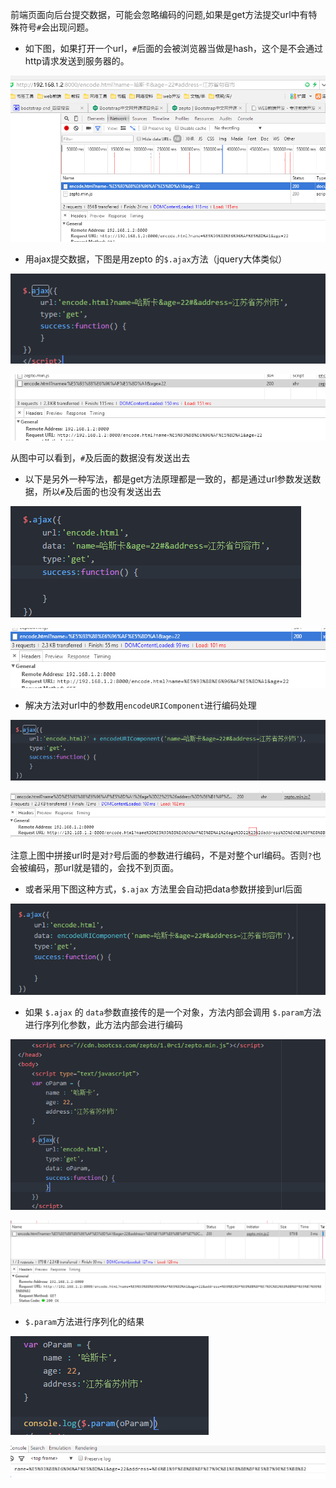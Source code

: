 前端页面向后台提交数据，可能会忽略编码的问题,如果是get方法提交url中有特殊符号`#`会出现问题。

- 如下图，如果打开一个url，`#`后面的会被浏览器当做是hash，这个是不会通过http请求发送到服务器的。

![get请求](images/encode/1.png)

- 用ajax提交数据，下图是用zepto 的`$.ajax`方法（jquery大体类似）

![ajax get请求](images/encode/1-1.png)

![ajax get请求](images/encode/1-2.png)

从图中可以看到，`#`及后面的数据没有发送出去

- 以下是另外一种写法，都是get方法原理都是一致的，都是通过url参数发送数据，所以`#`及后面的也没有发送出去

![ajax get请求](images/encode/2-1.png)

![ajax get请求](images/encode/2-2.png)

- 解决方法对url中的参数用`encodeURIComponent`进行编码处理

![ajax get请求 编码](images/encode/3-1.png)

![ajax get请求 编码](images/encode/3-2.png)

注意上图中拼接url时是对`?`号后面的参数进行编码，不是对整个url编码。否则`?`也会被编码，那url就是错的，会找不到页面。

- 或者采用下图这种方式，`$.ajax` 方法里会自动把data参数拼接到url后面

![ajax get请求 编码](images/encode/4.png)

- 如果 `$.ajax` 的 `data`参数直接传的是一个对象，方法内部会调用 `$.param`方法进行序列化参数，此方法内部会进行编码

![ajax 序列号参数](images/encode/5-1.png)

![ajax 序列号参数](images/encode/5-2.png)

- `$.param`方法进行序列化的结果

![$.param 内部会编码](images/encode/6-1.png)

![$.param 内部会编码](images/encode/6-2.png)
